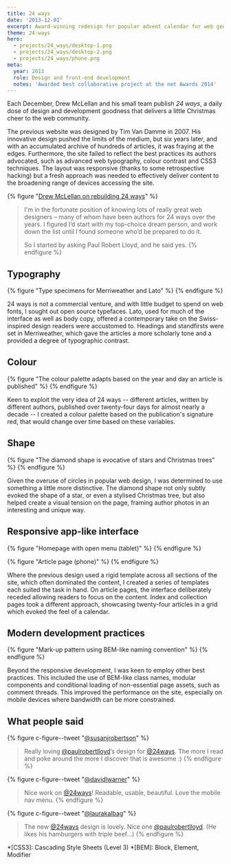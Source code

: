 ```yaml
---
title: 24 ways
date: '2013-12-01'
excerpt: Award-winning redesign for popular advent calendar for web geeks.
theme: 24-ways
hero:
  - projects/24_ways/desktop-1.png
  - projects/24_ways/desktop-2.png
  - projects/24_ways/phone.png
meta:
  year: 2013
  role: Design and front-end development
  notes: 'Awarded best collaborative project at the net Awards 2014'
---
```

Each December, Drew McLellan and his small team publish _24 ways_, a daily dose of design and development goodness that delivers a little Christmas cheer to the web community.

The previous website was designed by Tim Van Damme in 2007. His innovative design pushed the limits of the medium, but six years later, and with an accumulated archive of hundreds of articles, it was fraying at the edges. Furthermore, the site failed to reflect the best practices its authors advocated, such as advanced web typography, colour contrast and CSS3 techniques. The layout was responsive (thanks to some retrospective hacking) but a fresh approach was needed to effectively deliver content to the broadening range of devices accessing the site.

{% figure "[Drew McLellan on rebuilding 24 ways](http://allinthehead.com/retro/366/rebuilding-24-ways)" %}
> I'm in the fortunate position of knowing lots of really great web designers – many of whom have been authors for 24 ways over the years. I figured I’d start with my top-choice dream person, and work down the list until I found someone who’d be prepared to do it.
>
> So I started by asking Paul Robert Lloyd, and he said yes.
{% endfigure %}

## Typography
{% figure "Type specimens for Merriweather and Lato" %}
{% endfigure %}

24 ways is not a commercial venture, and with little budget to spend on web fonts, I sought out open source typefaces. Lato, used for much of the interface as well as body copy, offered a contemporary take on the Swiss-inspired design readers were accustomed to. Headings and standfirsts were set in Merriweather, which gave the articles a more scholarly tone and a provided a degree of typographic contrast.

## Colour
{% figure "The colour palette adapts based on the year and day an article is published" %}
{% endfigure %}

Keen to exploit the very idea of 24 ways -- different articles, written by different authors, published over twenty-four days for almost nearly a decade -- I created a colour palette based on the publication's signature red, that would change over time based on these variables.

## Shape
{% figure "The diamond shape is evocative of stars and Christmas trees" %}
{% endfigure %}

Given the overuse of circles in popular web design, I was determined to use something a little more distinctive. The diamond shape not only subtly evoked the shape of a star, or even a stylised Christmas tree, but also helped create a visual tension on the page, framing author photos in an interesting and unique way.

## Responsive app-like interface
{% figure "Homepage with open menu (tablet)" %}
{% endfigure %}

{% figure "Article page (phone)" %}
{% endfigure %}

Where the previous design used a rigid template across all sections of the site, which often dominated the content, I created a series of templates each suited the task in hand. On article pages, the interface deliberately receded allowing readers to focus on the content. Index and collection pages took a different approach, showcasing twenty-four articles in a grid which evoked the feel of a calendar.

## Modern development practices
{% figure "Mark-up pattern using BEM-like naming convention" %}
{% endfigure %}

Beyond the responsive development, I was keen to employ other best practices. This included the use of BEM-like class names, modular components and conditional loading of non-essential page assets, such as comment threads. This improved the performance on the site, especially on mobile devices where bandwidth can be more constrained.

## What people said
{% figure c-figure--tweet "[@susanjrobertson](https://twitter.com/susanjrobertson/status/407673287729111040)" %}
> Really loving [@paulrobertlloyd](https://twitter.com/paulrobertlloyd)’s design for [@24ways](https://twitter.com/24ways). The more I read and poke around the more I discover that is awesome :)
{% endfigure %}

{% figure c-figure--tweet "[@davidlwarner](https://twitter.com/davidlwarner/status/407191676801662976)" %}
> Nice work on [@24ways](https://twitter.com/24ways)! Readable, usable, beautiful. Love the mobile nav menu.
{% endfigure %}

{% figure c-figure--tweet "[@laurakalbag](https://twitter.com/laurakalbag/status/407438919123611648)" %}
> The new [@24ways](https://twitter.com/24ways) design is lovely. Nice one [@paulrobertlloyd](https://twitter.com/paulrobertlloyd). (He likes his hamburgers with triple beef...)
{% endfigure %}

*[CSS3]: Cascading Style Sheets (Level 3)
*[BEM]: Block, Element, Modifier
